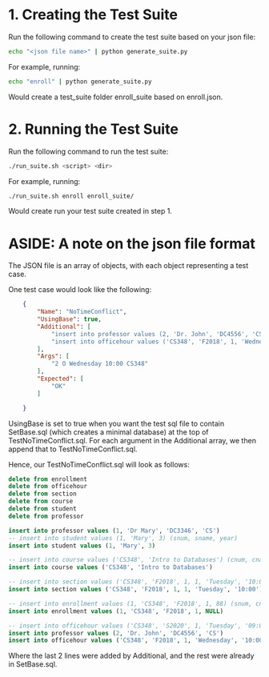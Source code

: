 # 1. Creating the Test Suite
Run the following command to create the test suite based on your json file:
```bash
echo "<json file name>" | python generate_suite.py
```
For example, running:
```bash
echo "enroll" | python generate_suite.py
```
Would create a test_suite folder enroll_suite based on enroll.json.

# 2. Running the Test Suite
Run the following command to run the test suite:
```bash
./run_suite.sh <script> <dir>
```
For example, running:
```bash
./run_suite.sh enroll enroll_suite/
```
Would create run your test suite created in step 1.


# ASIDE: A note on the json file format
The JSON file is an array of objects, with each object representing a test case.

One test case would look like the following:
```json
    {
        "Name": "NoTimeConflict",
        "UsingBase": true,
        "Additional": [
            "insert into professor values (2, 'Dr. John', 'DC4556', 'CS')",
            "insert into officehour values ('CS348', 'F2018', 1, 'Wednesday', '10:00')"
        ],
        "Args": [
            "2 O Wednesday 10:00 CS348"
        ],
        "Expected": [
            "OK"
        ]

    }
```
UsingBase is set to true when you want the test sql file to contain SetBase.sql (which creates a minimal database) at the top of TestNoTimeConflict.sql.
For each argument in the Additional array, we then append that to TestNoTimeConflict.sql. 

Hence, our TestNoTimeConflict.sql will look as follows:
```sql
delete from enrollment
delete from officehour
delete from section
delete from course
delete from student
delete from professor

insert into professor values (1, 'Dr Mary', 'DC3346', 'CS')
-- insert into student values (1, 'Mary', 3) (snum, sname, year)
insert into student values (1, 'Mary', 3)

-- insert into course values ('CS348', 'Intro to Databases') (cnum, cname)
insert into course values ('CS348', 'Intro to Databases')

-- insert into section values ('CS348', 'F2018', 1, 1, 'Tuesday', '10:00') (cnum, term, section, pnum, day, time)
insert into section values ('CS348', 'F2018', 1, 1, 'Tuesday', '10:00')

-- insert into enrollment values (1, 'CS348', 'F2018', 1, 88) (snum, cnum, term, section, grade)
insert into enrollment values (1, 'CS348', 'F2018', 1, NULL)

-- insert into officehour values ('CS348', 'S2020', 1, 'Tuesday', '09:00') (cnum, term, pnum, day, time)
insert into professor values (2, 'Dr. John', 'DC4556', 'CS')
insert into officehour values ('CS348', 'F2018', 1, 'Wednesday', '10:00')
```
Where the last 2 lines were added by Additional, and the rest were already in SetBase.sql.

